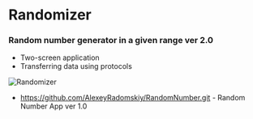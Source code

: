 # Randomizer
### Random number generator in a given range ver 2.0
* Two-screen application
* Transferring data using protocols

![Randomizer](https://user-images.githubusercontent.com/100304243/158064295-bf5500f1-c8de-4b5d-946a-afb35a64b2b6.png)

* https://github.com/AlexeyRadomskiy/RandomNumber.git - Random Number App ver 1.0
